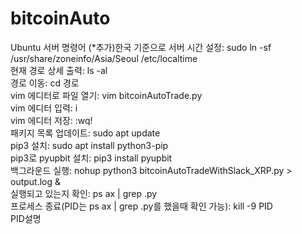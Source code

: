 # bitcoinAuto

Ubuntu 서버 명령어
(*추가)한국 기준으로 서버 시간 설정: sudo ln -sf /usr/share/zoneinfo/Asia/Seoul /etc/localtime<br>
현재 경로 상세 출력: ls -al<br>
경로 이동: cd 경로<br>
vim 에디터로 파일 열기: vim bitcoinAutoTrade.py<br>
vim 에디터 입력: i<br>
vim 에디터 저장: :wq!<br>
패키지 목록 업데이트: sudo apt update<br>
pip3 설치: sudo apt install python3-pip<br>
pip3로 pyupbit 설치: pip3 install pyupbit<br>
백그라운드 실행: nohup python3 bitcoinAutoTradeWithSlack_XRP.py > output.log &<br>
실행되고 있는지 확인: ps ax | grep .py<br>
프로세스 종료(PID는 ps ax | grep .py를 했을때 확인 가능): kill -9 PID<br>
PID설명
